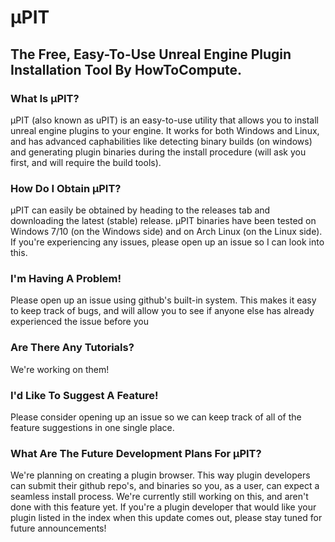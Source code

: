 # µPIT
## The Free, Easy-To-Use Unreal Engine Plugin Installation Tool By HowToCompute.

### What Is µPIT?
µPIT (also known as uPIT) is an easy-to-use utility that allows you to install unreal engine plugins to your engine. It works for both Windows and Linux, and has advanced caphabilities like detecting binary builds (on windows) and generating plugin binaries during the install procedure (will ask you first, and will require the build tools).

### How Do I Obtain µPIT?
µPIT can easily be obtained by heading to the releases tab and downloading the latest (stable) release. µPIT binaries have been tested on Windows 7/10 (on the Windows side) and on Arch Linux (on the Linux side). If you're experiencing any issues, please open up an issue so I can look into this.

### I'm Having A Problem!
Please open up an issue using github's built-in system. This makes it easy to keep track of bugs, and will allow you to see if anyone else has already experienced the issue before you

### Are There Any Tutorials?
We're working on them!

### I'd Like To Suggest A Feature!
Please consider opening up an issue so we can keep track of all of the feature suggestions in one single place.

### What Are The Future Development Plans For µPIT?
We're planning on creating a plugin browser. This way plugin developers can submit their github repo's, and binaries so you, as a user, can expect a seamless install process. We're currently still working on this, and aren't done with this feature yet. If you're a plugin developer that would like your plugin listed in the index when this update comes out, please stay tuned for future announcements!
